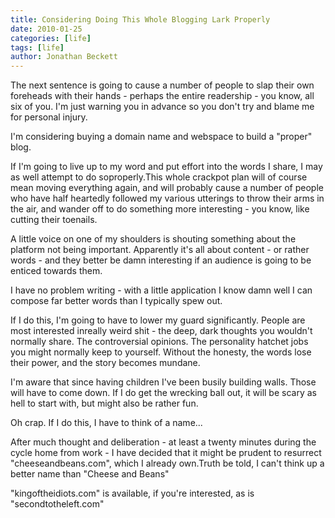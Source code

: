 ```yaml
---
title: Considering Doing This Whole Blogging Lark Properly
date: 2010-01-25
categories: [life]
tags: [life]
author: Jonathan Beckett
---
```


The next sentence is going to cause a number of people to slap their own foreheads with their hands - perhaps the entire readership - you know, all six of you. I'm just warning you in advance so you don't try and blame me for personal injury.

I'm considering buying a domain name and webspace to build a "proper" blog.

If I'm going to live up to my word and put effort into the words I share, I may as well attempt to do soproperly.This whole crackpot plan will of course mean moving everything again, and will probably cause a number of people who have half heartedly followed my various utterings to throw their arms in the air, and wander off to do something more interesting - you know, like cutting their toenails.

A little voice on one of my shoulders is shouting something about the platform not being important. Apparently it's all about content - or rather words - and they better be damn interesting if an audience is going to be enticed towards them.

I have no problem writing - with a little application I know damn well I can compose far better words than I typically spew out.

If I do this, I'm going to have to lower my guard significantly. People are most interested inreally weird shit - the deep, dark thoughts you wouldn't normally share. The controversial opinions. The personality hatchet jobs you might normally keep to yourself. Without the honesty, the words lose their power, and the story becomes mundane.

I'm aware that since having children I've been busily building walls. Those will have to come down. If I do get the wrecking ball out, it will be scary as hell to start with, but might also be rather fun.

Oh crap. If I do this, I have to think of a name...

After much thought and deliberation - at least a twenty minutes during the cycle home from work - I have decided that it might be prudent to resurrect "cheeseandbeans.com", which I already own.Truth be told, I can't think up a better name than "Cheese and Beans"

"kingoftheidiots.com" is available, if you're interested, as is "secondtotheleft.com"